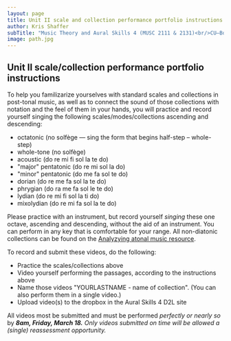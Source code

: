 ```yaml
---
layout: page
title: Unit II scale and collection performance portfolio instructions
author: Kris Shaffer
subTitle: "Music Theory and Aural Skills 4 (MUSC 2111 & 2131)<br/>CU–Boulder, Spring 2016<br/>Kris Shaffer, Ph.D. – coordinator"
image: path.jpg
---
```


## Unit II scale/collection performance portfolio instructions ##

To help you familizarize yourselves with standard scales and collections in post-tonal music, as well as to connect the sound of those collections with notation and the feel of them in your hands, you will practice and record yourself singing the following scales/modes/collections ascending and descending:

- octatonic (no solfège — sing the form that begins half-step – whole-step)  
- whole-tone (no solfège)  
- acoustic (do re mi fi sol la te do)  
- "major" pentatonic (do re mi sol la do)  
- "minor" pentatonic (do me fa sol te do)  
- dorian (do re me fa sol la te do)  
- phrygian (do ra me fa sol le te do)  
- lydian (do re mi fi sol la ti do)  
- mixolydian (do re mi fa sol la te do)  

Please practice with an instrument, but record yourself *singing* these one octave, ascending and descending, without the aid of an instrument. You can perform in any key that is comfortable for your range. All non-diatonic collections can be found on the [Analyzying atonal music resource](http://openmusictheory.com/atonal.html).

To record and submit these videos, do the following:

- Practice the scales/collections above  
- Video yourself performing the passages, according to the instructions above  
- Name those videos "YOURLASTNAME - name of collection". (You can also perform them in a single video.)  
- Upload video(s) to the dropbox in the Aural Skills 4 D2L site

All videos most be submitted and must be performed *perfectly or nearly so* by ***8am, Friday, March 18.*** *Only videos submitted on time will be allowed a (single) reassessment opportunity.*